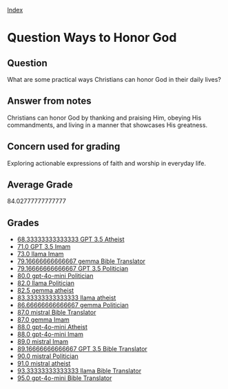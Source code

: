 
[Index](../../index.md)
# Question Ways to Honor God
## Question
What are some practical ways Christians can honor God in their daily lives?

## Answer from notes
Christians can honor God by thanking and praising Him, obeying His commandments, and living in a manner that showcases His greatness.

## Concern used for grading
Exploring actionable expressions of faith and worship in everyday life.

## Average Grade
84.02777777777777

## Grades
 * [68.33333333333333 GPT 3.5 Atheist](../answers/GPT_3.5_Atheist/Ways_to_Honor_God.md)
 * [71.0 GPT 3.5 Imam](../answers/GPT_3.5_Imam/Ways_to_Honor_God.md)
 * [73.0 llama Imam](../answers/llama_Imam/Ways_to_Honor_God.md)
 * [79.16666666666667 gemma Bible Translator](../answers/gemma_Bible_Translator/Ways_to_Honor_God.md)
 * [79.16666666666667 GPT 3.5 Politician](../answers/GPT_3.5_Politician/Ways_to_Honor_God.md)
 * [80.0 gpt-4o-mini Politician](../answers/gpt-4o-mini_Politician/Ways_to_Honor_God.md)
 * [82.0 llama Politician](../answers/llama_Politician/Ways_to_Honor_God.md)
 * [82.5 gemma atheist](../answers/gemma_atheist/Ways_to_Honor_God.md)
 * [83.33333333333333 llama atheist](../answers/llama_atheist/Ways_to_Honor_God.md)
 * [86.66666666666667 gemma Politician](../answers/gemma_Politician/Ways_to_Honor_God.md)
 * [87.0 mistral Bible Translator](../answers/mistral_Bible_Translator/Ways_to_Honor_God.md)
 * [87.0 gemma Imam](../answers/gemma_Imam/Ways_to_Honor_God.md)
 * [88.0 gpt-4o-mini Atheist](../answers/gpt-4o-mini_Atheist/Ways_to_Honor_God.md)
 * [88.0 gpt-4o-mini Imam](../answers/gpt-4o-mini_Imam/Ways_to_Honor_God.md)
 * [89.0 mistral Imam](../answers/mistral_Imam/Ways_to_Honor_God.md)
 * [89.16666666666667 GPT 3.5 Bible Translator](../answers/GPT_3.5_Bible_Translator/Ways_to_Honor_God.md)
 * [90.0 mistral Politician](../answers/mistral_Politician/Ways_to_Honor_God.md)
 * [91.0 mistral atheist](../answers/mistral_atheist/Ways_to_Honor_God.md)
 * [93.33333333333333 llama Bible Translator](../answers/llama_Bible_Translator/Ways_to_Honor_God.md)
 * [95.0 gpt-4o-mini Bible Translator](../answers/gpt-4o-mini_Bible_Translator/Ways_to_Honor_God.md)
